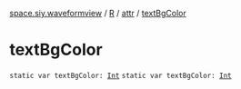 [space.siy.waveformview](../../index.md) / [R](../index.md) / [attr](index.md) / [textBgColor](./text-bg-color.md)

# textBgColor

`static var textBgColor: `[`Int`](https://kotlinlang.org/api/latest/jvm/stdlib/kotlin/-int/index.html)
`static var textBgColor: `[`Int`](https://kotlinlang.org/api/latest/jvm/stdlib/kotlin/-int/index.html)
